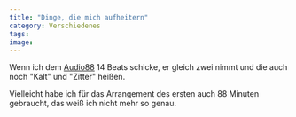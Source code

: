 ```yaml
---
title: "Dinge, die mich aufheitern"
category: Verschiedenes
tags: 
image: 
---
```


Wenn ich dem [Audio88](http://www.audio88.de) 14 Beats schicke, er gleich zwei nimmt und die auch noch "Kalt" und "Zitter" heißen.  

  

Vielleicht habe ich für das Arrangement des ersten auch 88 Minuten gebraucht, das weiß ich nicht mehr so genau.